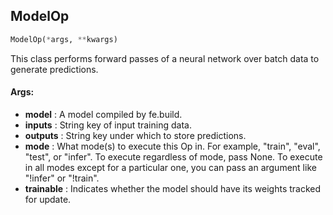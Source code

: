 ## ModelOp
```python
ModelOp(*args, **kwargs)
```
This class performs forward passes of a neural network over batch data to generate predictions.


#### Args:

* **model** :  A model compiled by fe.build.
* **inputs** :  String key of input training data.
* **outputs** :  String key under which to store predictions.
* **mode** :  What mode(s) to execute this Op in. For example, "train", "eval", "test", or "infer". To execute        regardless of mode, pass None. To execute in all modes except for a particular one, you can pass an argument        like "!infer" or "!train".
* **trainable** :  Indicates whether the model should have its weights tracked for update.